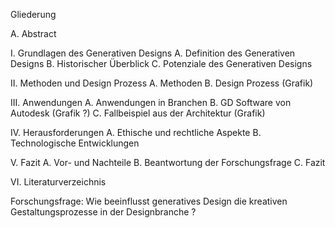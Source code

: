 Gliederung

   A. Abstract

I. Grundlagen des Generativen Designs
   A. Definition des Generativen Designs
   B. Historischer Überblick
   C. Potenziale des Generativen Designs
   
II. Methoden und Design Prozess
   A. Methoden
   B. Design Prozess (Grafik)

III. Anwendungen
   A. Anwendungen in Branchen
   B. GD Software von Autodesk (Grafik ?)
   C. Fallbeispiel aus der Architektur (Grafik)

IV. Herausforderungen
   A. Ethische und rechtliche Aspekte
   B. Technologische Entwicklungen

V. Fazit
   A. Vor- und Nachteile
   B. Beantwortung der Forschungsfrage
   C. Fazit

VI. Literaturverzeichnis

Forschungsfrage: Wie beeinflusst generatives Design die kreativen Gestaltungsprozesse in der Designbranche ?